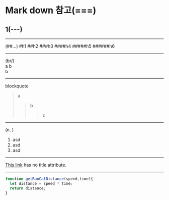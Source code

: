 Mark down 참고(===)
===
1(---)
------------
***
(##...)
#h1
##h2
###h3
####h4
#####h5
######h6
***
(br/)<br/>
a
b<br/>
b
***
blockquote
>a
>>b
>>>c
***
(n. )<br/>
1. asd
2. asd
3. asd
***
[This link](https://daringfireball.net/projects/markdown/syntax) has no title attribute.
***
```js
function getRunCatDistance(speed,time){
  let distance = speed * time;
  return distance;
}
```